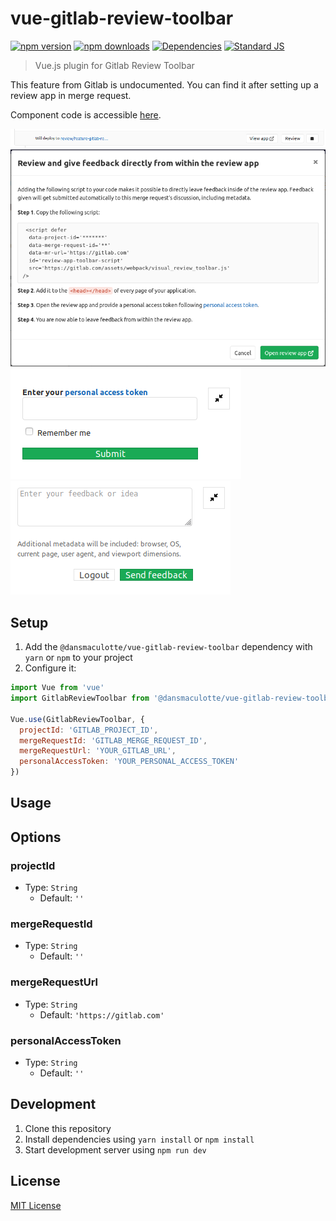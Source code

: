 # vue-gitlab-review-toolbar

[![npm version][npm-version-src]][npm-version-href]
[![npm downloads][npm-downloads-src]][npm-downloads-href]
[![Dependencies][david-dm-src]][david-dm-href]
[![Standard JS][standard-js-src]][standard-js-href]

> Vue.js plugin for Gitlab Review Toolbar

This feature from Gitlab is undocumented. You can find it after setting up a review app in merge request.

Component code is accessible [here](https://gitlab.com/gitlab-org/gitlab-ce/blob/master/vendor/assets/javascripts/visual_review_toolbar.js).

![gitlab review button][gitlab-review-button-src]
![gitlab review modal][gitlab-review-modal-src]
![gitlab review personal access token][gitlab-review-personal-access-token-src]
![gitlab review send feedback][gitlab-review-send-feedback-src]

## Setup

1. Add the `@dansmaculotte/vue-gitlab-review-toolbar` dependency with `yarn` or `npm` to your project
2. Configure it:

```js
import Vue from 'vue'
import GitlabReviewToolbar from '@dansmaculotte/vue-gitlab-review-toolbar'

Vue.use(GitlabReviewToolbar, {
  projectId: 'GITLAB_PROJECT_ID',
  mergeRequestId: 'GITLAB_MERGE_REQUEST_ID',
  mergeRequestUrl: 'YOUR_GITLAB_URL',
  personalAccessToken: 'YOUR_PERSONAL_ACCESS_TOKEN'
})
```

## Usage

## Options

### projectId

- Type: `String`
  - Default: `''`

### mergeRequestId

- Type: `String`
  - Default: `''`

### mergeRequestUrl

- Type: `String`
  - Default: `'https://gitlab.com'`

### personalAccessToken

- Type: `String`
  - Default: `''`

## Development

1. Clone this repository
2. Install dependencies using `yarn install` or `npm install`
3. Start development server using `npm run dev`

## License

[MIT License](./LICENSE.md)

<!-- Badges -->
[npm-downloads-src]: https://img.shields.io/npm/dt/@dansmaculotte/vue-gitlab-review-toolbar.svg?style=flat-square
[npm-downloads-href]: https://npmjs.com/package/@dansmaculotte/vue-gitlab-review-toolbar

[npm-version-src]: https://img.shields.io/npm/v/@dansmaculotte/vue-gitlab-review-toolbar/latest.svg?style=flat-square
[npm-version-href]: https://npmjs.com/package/@dansmaculotte/vue-gitlab-review-toolbar

[david-dm-src]: https://david-dm.org/dansmaculotte/vue-gitlab-review-toolbar/status.svg?style=flat-square
[david-dm-href]: https://david-dm.org/dansmaculotte/vue-gitlab-review-toolbar

[standard-js-src]: https://img.shields.io/badge/code_style-standard-brightgreen.svg?style=flat-square
[standard-js-href]: https://standardjs.com

[gitlab-review-button-src]: ./images/review-button.png
[gitlab-review-modal-src]: ./images/review-modal.png
[gitlab-review-personal-access-token-src]: ./images/review-personal-access-token.png
[gitlab-review-send-feedback-src]: ./images/review-send-feedback.png
